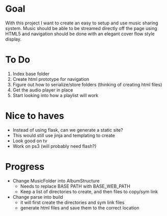 # Goal
With this project I want to create an easy to setup and use music sharing
system. Music should be able to be streamed directly off the page using HTML5
and navigation should be done with an elegant cover flow style display.

# To Do
1. Index base folder
2. Create html prototype for navigation
3. Figure out how to serialize/store folders (thinking of creating html files)
4. Get the audio player in place
5. Start looking into how a playlist will work

# Nice to haves
* Instead of using flask, can we generate a static site?
* This would still use jinja and templating to create
* Look good on tv
* Work on ps3 (will probably need flash?)

# Progress
* Change MusicFolder into AlbumStructure
  - Needs to replace BASE PATH with BASE_WEB_PATH
  - Keep a list of directories to create, and then files to copy/sym link
* Change parse into build
  - it will first create the directories and sym link files
  - generate html files and save them to the correct location


